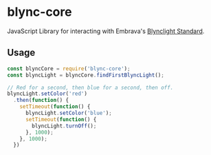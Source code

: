 # blync-core

JavaScript Library for interacting with Embrava's
[Blynclight Standard][blynclight].

[blynclight]: http://www.embrava.com/products/blync-light

## Usage

```javascript
const blyncCore = require('blync-core');
const blyncLight = blyncCore.findFirstBlyncLight();

// Red for a second, then blue for a second, then off.
blyncLight.setColor('red')
  .then(function() {
    setTimeout(function() {
      blyncLight.setColor('blue');
      setTimeout(function() {
        blyncLight.turnOff();
      }, 1000);
    }, 1000);
  })
```
